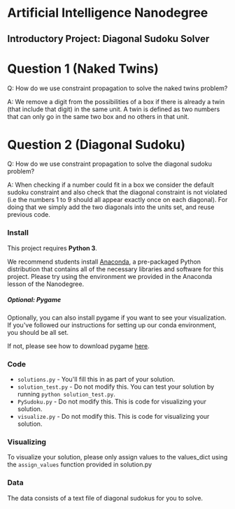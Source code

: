 # Artificial Intelligence Nanodegree
## Introductory Project: Diagonal Sudoku Solver

# Question 1 (Naked Twins)
Q: How do we use constraint propagation to solve the naked twins problem?

A: We remove a digit from the possibilities of a box if there is already a twin (that include that digit) in the same unit.
A twin is defined as two numbers that can only go in the same two box and no others in that unit.

# Question 2 (Diagonal Sudoku)
Q: How do we use constraint propagation to solve the diagonal sudoku problem?

A: When checking if a number could fit in a box we consider the default sudoku constraint and also check that the
diagonal constraint is not violated (i.e the numbers 1 to 9 should all appear exactly once on each diagonal).
For doing that we simply add the two diagonals into the units set, and reuse previous code.

### Install

This project requires **Python 3**.

We recommend students install [Anaconda](https://www.continuum.io/downloads), a pre-packaged Python distribution that contains all of the necessary libraries and software for this project. 
Please try using the environment we provided in the Anaconda lesson of the Nanodegree.

##### Optional: Pygame

Optionally, you can also install pygame if you want to see your visualization. If you've followed our instructions for setting up our conda environment, you should be all set.

If not, please see how to download pygame [here](http://www.pygame.org/download.shtml).

### Code

* `solutions.py` - You'll fill this in as part of your solution.
* `solution_test.py` - Do not modify this. You can test your solution by running `python solution_test.py`.
* `PySudoku.py` - Do not modify this. This is code for visualizing your solution.
* `visualize.py` - Do not modify this. This is code for visualizing your solution.

### Visualizing

To visualize your solution, please only assign values to the values_dict using the ```assign_values``` function provided in solution.py

### Data

The data consists of a text file of diagonal sudokus for you to solve.